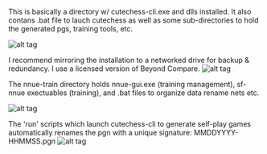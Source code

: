 This is basically a directory w/ cutechess-cli.exe and dlls installed.  It also contans .bat file to lauch cutechess as well as some sub-directories
to hold the generated pgs, training tools, etc.

![alt tag](https://raw.githubusercontent.com/FireFather/fire-zero/master/bitmaps/nnue-auto.PNG)

I recommend mirroring the installation to a networked drive for backup & redundancy. I use a licensed version of Beyond Compare.
![alt tag](https://raw.githubusercontent.com/FireFather/fire-zero/master/bitmaps/nnue-auto-dir.PNG)

The nnue-train directory holds nnue-gui.exe (training management), sf-nnue exectuables (training), and .bat files to organize data  rename nets etc.

![alt tag](https://raw.githubusercontent.com/FireFather/fire-zero/master/bitmaps/nnue-train.PNG)

The 'run' scripts which launch cutechess-cli to generate self-play games automatically renames the pgn with a unique signature: MMDDYYYY-HHMMSS.pgn
![alt tag](https://raw.githubusercontent.com/FireFather/fire-zero/master/bitmaps/pgns.PNG)

